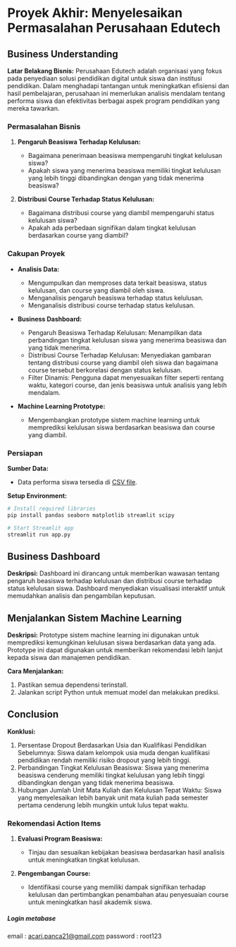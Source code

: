 # Proyek Akhir: Menyelesaikan Permasalahan Perusahaan Edutech

## Business Understanding

**Latar Belakang Bisnis:**
Perusahaan Edutech adalah organisasi yang fokus pada penyediaan solusi pendidikan digital untuk siswa dan institusi pendidikan. Dalam menghadapi tantangan untuk meningkatkan efisiensi dan hasil pembelajaran, perusahaan ini memerlukan analisis mendalam tentang performa siswa dan efektivitas berbagai aspek program pendidikan yang mereka tawarkan.

### Permasalahan Bisnis

1. **Pengaruh Beasiswa Terhadap Kelulusan:**
   - Bagaimana penerimaan beasiswa mempengaruhi tingkat kelulusan siswa?
   - Apakah siswa yang menerima beasiswa memiliki tingkat kelulusan yang lebih tinggi dibandingkan dengan yang tidak menerima beasiswa?

2. **Distribusi Course Terhadap Status Kelulusan:**
   - Bagaimana distribusi course yang diambil mempengaruhi status kelulusan siswa?
   - Apakah ada perbedaan signifikan dalam tingkat kelulusan berdasarkan course yang diambil?

### Cakupan Proyek

- **Analisis Data:** 
  - Mengumpulkan dan memproses data terkait beasiswa, status kelulusan, dan course yang diambil oleh siswa.
  - Menganalisis pengaruh beasiswa terhadap status kelulusan.
  - Menganalisis distribusi course terhadap status kelulusan.

- **Business Dashboard:**
  - Pengaruh Beasiswa Terhadap Kelulusan: Menampilkan data perbandingan tingkat kelulusan siswa yang menerima beasiswa dan yang tidak menerima.
  - Distribusi Course Terhadap Kelulusan: Menyediakan gambaran tentang distribusi course yang diambil oleh siswa dan bagaimana course tersebut berkorelasi dengan status kelulusan.
  - Filter Dinamis: Pengguna dapat menyesuaikan filter seperti rentang waktu, kategori course, dan jenis beasiswa untuk analisis yang lebih mendalam.

- **Machine Learning Prototype:**
  - Mengembangkan prototype sistem machine learning untuk memprediksi kelulusan siswa berdasarkan beasiswa dan course yang diambil.

### Persiapan

**Sumber Data:**
- Data performa siswa tersedia di [CSV file](https://raw.githubusercontent.com/dicodingacademy/dicoding_dataset/main/students_performance/data.csv).

**Setup Environment:**
```bash
# Install required libraries
pip install pandas seaborn matplotlib streamlit scipy

# Start Streamlit app
streamlit run app.py
```

## Business Dashboard

**Deskripsi:**
Dashboard ini dirancang untuk memberikan wawasan tentang pengaruh beasiswa terhadap kelulusan dan distribusi course terhadap status kelulusan siswa. Dashboard menyediakan visualisasi interaktif untuk memudahkan analisis dan pengambilan keputusan.

## Menjalankan Sistem Machine Learning

**Deskripsi:**
Prototype sistem machine learning ini digunakan untuk memprediksi kemungkinan kelulusan siswa berdasarkan data yang ada. Prototype ini dapat digunakan untuk memberikan rekomendasi lebih lanjut kepada siswa dan manajemen pendidikan.

**Cara Menjalankan:**
1. Pastikan semua dependensi terinstall.
2. Jalankan script Python untuk memuat model dan melakukan prediksi.

## Conclusion

**Konklusi:**
1. Persentase Dropout Berdasarkan Usia dan Kualifikasi Pendidikan Sebelumnya: Siswa dalam kelompok usia muda dengan kualifikasi pendidikan rendah memiliki risiko dropout yang lebih tinggi.
2. Perbandingan Tingkat Kelulusan Beasiswa: Siswa yang menerima beasiswa cenderung memiliki tingkat kelulusan yang lebih tinggi dibandingkan dengan yang tidak menerima beasiswa.
3. Hubungan Jumlah Unit Mata Kuliah dan Kelulusan Tepat Waktu: Siswa yang menyelesaikan lebih banyak unit mata kuliah pada semester pertama cenderung lebih mungkin untuk lulus tepat waktu.
### Rekomendasi Action Items

1. **Evaluasi Program Beasiswa:**
   - Tinjau dan sesuaikan kebijakan beasiswa berdasarkan hasil analisis untuk meningkatkan tingkat kelulusan.

2. **Pengembangan Course:**
   - Identifikasi course yang memiliki dampak signifikan terhadap kelulusan dan pertimbangkan penambahan atau penyesuaian course untuk meningkatkan hasil akademik siswa.

##### Login metabase
email : acari.panca21@gmail.com
password : root123
